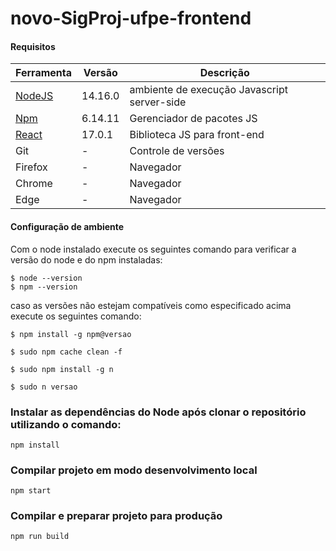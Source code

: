 # novo-SigProj-ufpe-frontend

#### Requisitos

| Ferramenta| Versão  | Descrição                                    |
|-----------|---------|----------------------------------------------|
| [NodeJS](https://nodejs.org/en/)              | 14.16.0 | ambiente de execução Javascript server-side  |
| [Npm](https://www.npmjs.com/)                 | 6.14.11 | Gerenciador de pacotes JS                    |
| [React](https://pt-br.reactjs.org/)           | 17.0.1 | Biblioteca JS para front-end|
| Git       | -       | Controle de versões                          |
| Firefox   | -       | Navegador                                    |
| Chrome    | -       | Navegador                                    |
| Edge 		  | -       | Navegador                                    |


#### Configuração de ambiente

Com o node instalado execute os seguintes comando para verificar a versão do node e do npm instaladas:

	$ node --version
	$ npm --version

caso as versões não estejam compatíveis como especificado acima execute os seguintes comando:

	$ npm install -g npm@versao

	$ sudo npm cache clean -f

    $ sudo npm install -g n

    $ sudo n versao

### Instalar as dependências do Node após clonar o repositório utilizando o comando:
```
npm install
```

### Compilar projeto em modo desenvolvimento local
```
npm start
```

### Compilar e preparar projeto para produção
```
npm run build
```
